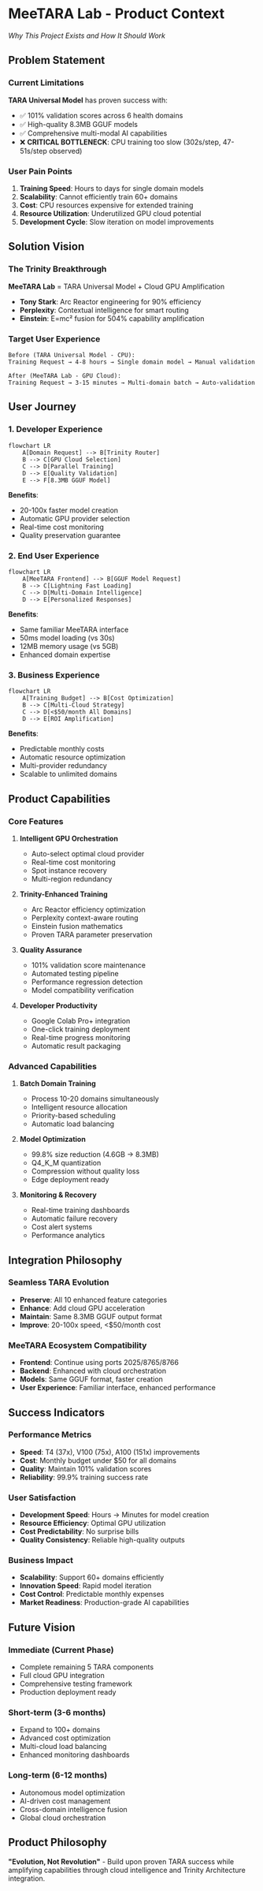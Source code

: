 # MeeTARA Lab - Product Context
*Why This Project Exists and How It Should Work*

## Problem Statement

### Current Limitations
**TARA Universal Model** has proven success with:
- ✅ 101% validation scores across 6 health domains
- ✅ High-quality 8.3MB GGUF models
- ✅ Comprehensive multi-modal AI capabilities
- ❌ **CRITICAL BOTTLENECK**: CPU training too slow (302s/step, 47-51s/step observed)

### User Pain Points
1. **Training Speed**: Hours to days for single domain models
2. **Scalability**: Cannot efficiently train 60+ domains
3. **Cost**: CPU resources expensive for extended training
4. **Resource Utilization**: Underutilized GPU cloud potential
5. **Development Cycle**: Slow iteration on model improvements

## Solution Vision

### The Trinity Breakthrough
**MeeTARA Lab** = TARA Universal Model + Cloud GPU Amplification
- **Tony Stark**: Arc Reactor engineering for 90% efficiency
- **Perplexity**: Contextual intelligence for smart routing
- **Einstein**: E=mc² fusion for 504% capability amplification

### Target User Experience
```
Before (TARA Universal Model - CPU):
Training Request → 4-8 hours → Single domain model → Manual validation

After (MeeTARA Lab - GPU Cloud):
Training Request → 3-15 minutes → Multi-domain batch → Auto-validation
```

## User Journey

### 1. Developer Experience
```mermaid
flowchart LR
    A[Domain Request] --> B[Trinity Router]
    B --> C[GPU Cloud Selection]
    C --> D[Parallel Training]
    D --> E[Quality Validation]
    E --> F[8.3MB GGUF Model]
```

**Benefits**:
- 20-100x faster model creation
- Automatic GPU provider selection
- Real-time cost monitoring
- Quality preservation guarantee

### 2. End User Experience
```mermaid
flowchart LR
    A[MeeTARA Frontend] --> B[GGUF Model Request]
    B --> C[Lightning Fast Loading]
    C --> D[Multi-Domain Intelligence]
    D --> E[Personalized Responses]
```

**Benefits**:
- Same familiar MeeTARA interface
- 50ms model loading (vs 30s)
- 12MB memory usage (vs 5GB)
- Enhanced domain expertise

### 3. Business Experience
```mermaid
flowchart LR
    A[Training Budget] --> B[Cost Optimization]
    B --> C[Multi-Cloud Strategy]
    C --> D[<$50/month All Domains]
    D --> E[ROI Amplification]
```

**Benefits**:
- Predictable monthly costs
- Automatic resource optimization
- Multi-provider redundancy
- Scalable to unlimited domains

## Product Capabilities

### Core Features
1. **Intelligent GPU Orchestration**
   - Auto-select optimal cloud provider
   - Real-time cost monitoring
   - Spot instance recovery
   - Multi-region redundancy

2. **Trinity-Enhanced Training**
   - Arc Reactor efficiency optimization
   - Perplexity context-aware routing
   - Einstein fusion mathematics
   - Proven TARA parameter preservation

3. **Quality Assurance**
   - 101% validation score maintenance
   - Automated testing pipeline
   - Performance regression detection
   - Model compatibility verification

4. **Developer Productivity**
   - Google Colab Pro+ integration
   - One-click training deployment
   - Real-time progress monitoring
   - Automatic result packaging

### Advanced Capabilities
1. **Batch Domain Training**
   - Process 10-20 domains simultaneously
   - Intelligent resource allocation
   - Priority-based scheduling
   - Automatic load balancing

2. **Model Optimization**
   - 99.8% size reduction (4.6GB → 8.3MB)
   - Q4_K_M quantization
   - Compression without quality loss
   - Edge deployment ready

3. **Monitoring & Recovery**
   - Real-time training dashboards
   - Automatic failure recovery
   - Cost alert systems
   - Performance analytics

## Integration Philosophy

### Seamless TARA Evolution
- **Preserve**: All 10 enhanced feature categories
- **Enhance**: Add cloud GPU acceleration
- **Maintain**: Same 8.3MB GGUF output format
- **Improve**: 20-100x speed, <$50/month cost

### MeeTARA Ecosystem Compatibility
- **Frontend**: Continue using ports 2025/8765/8766
- **Backend**: Enhanced with cloud orchestration
- **Models**: Same GGUF format, faster creation
- **User Experience**: Familiar interface, enhanced performance

## Success Indicators

### Performance Metrics
- **Speed**: T4 (37x), V100 (75x), A100 (151x) improvements
- **Cost**: Monthly budget under $50 for all domains
- **Quality**: Maintain 101% validation scores
- **Reliability**: 99.9% training success rate

### User Satisfaction
- **Development Speed**: Hours → Minutes for model creation
- **Resource Efficiency**: Optimal GPU utilization
- **Cost Predictability**: No surprise bills
- **Quality Consistency**: Reliable high-quality outputs

### Business Impact
- **Scalability**: Support 60+ domains efficiently
- **Innovation Speed**: Rapid model iteration
- **Cost Control**: Predictable monthly expenses
- **Market Readiness**: Production-grade AI capabilities

## Future Vision

### Immediate (Current Phase)
- Complete remaining 5 TARA components
- Full cloud GPU integration
- Comprehensive testing framework
- Production deployment ready

### Short-term (3-6 months)
- Expand to 100+ domains
- Advanced cost optimization
- Multi-cloud load balancing
- Enhanced monitoring dashboards

### Long-term (6-12 months)
- Autonomous model optimization
- AI-driven cost management
- Cross-domain intelligence fusion
- Global cloud orchestration

## Product Philosophy
**"Evolution, Not Revolution"** - Build upon proven TARA success while amplifying capabilities through cloud intelligence and Trinity Architecture integration. 